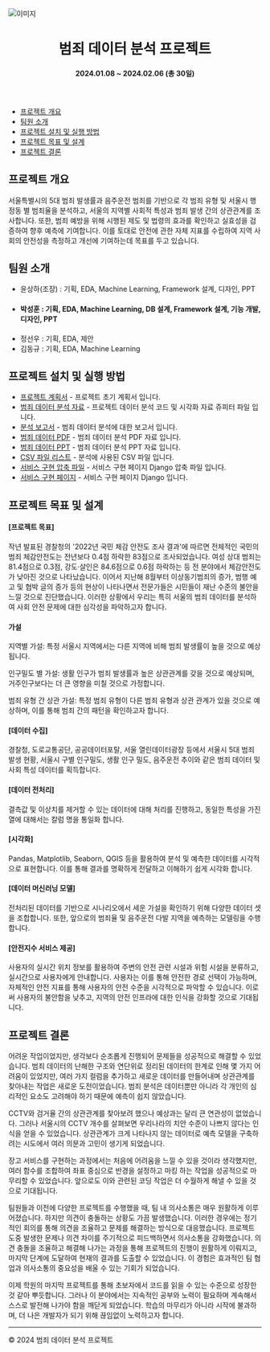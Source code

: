 <!DOCTYPE html>
<html lang="ko">
<head>
<meta charset="UTF-8">
<meta name="viewport" content="width=device-width, initial-scale=1.0">
</head>
<body>
<img src="https://postfiles.pstatic.net/MjAyNDAyMTJfNzcg/MDAxNzA3NzQ0NzIzODE4.LEoVzRxWGvbN31S4kaxOXvUrYJBunfpOOLHXPEIHULQg.G8Ly252vgUUUCcBr0ZzrZ1Q6KV3nlHszZ-NwE8u8yKcg.PNG.shmi1234/%EB%B2%94%EC%A3%84_PPT.png?type=w773" alt="이미지">
<header>
  <h1>범죄 데이터 분석 프로젝트</h1>
  <h4>2024.01.08 ~ 2024.02.06 (총 30일)</h4>
</header>

<nav>
  <ul>
    <li><a href="#section1">프로젝트 개요</a></li>
    <li><a href="#section2">팀원 소개</a></li>
    <li><a href="#section3">프로젝트 설치 및 실행 방법</a></li>
    <li><a href="#section4">프로젝트 목표 및 설계</a></li>
    <li><a href="#section5">프로젝트 결론</a></li>
  </ul>
</nav>

<main>
  <section id="section1">
    <h2>프로젝트 개요</h2>
    <p>
      서울특별시의 5대 범죄 발생률과 음주운전 범죄를 기반으로 각 범죄 유형 및 서울시 행정동 별 범죄율을 분석하고, 서울의 지역별 사회적 특성과 범죄 발생 간의 상관관계를 조사합니다. 또한, 범죄 예방을 위해 시행된 제도 및 법령의 효과를 확인하고 실효성을 검증하여 향후 예측에 기여합니다. 이를 토대로 안전에 관한 자체 지표를 수립하여 지역 사회의 안전성을 측정하고 개선에 기여하는데 목표를 두고 있습니다.
    </p>
  </section>
  
  <section id="section2">
    <h2>팀원 소개</h2>
     <ul>
      <li>윤상하(조장) : 기획, EDA, Machine Learning, Framework 설계, 디자인, PPT</li>
      <li><h4>박성훈 : 기획, EDA, Machine Learning, DB 설계, Framework 설계, 기능 개발, 디자인, PPT</h4></li>
      <li>정선우 : 기획, EDA, 제안</li>
      <li>김동규 : 기획, EDA, Machine Learning</li>
    </ul>
  </section>

<section id="section3">
  <h2>프로젝트 설치 및 실행 방법</h2>
  <ul>
    <li><a href="범죄 데이터 프로젝트 계획서.pdf">프로젝트 계획서</a> - 프로젝트 초기 계획서 입니다.</li>
    <li><a href="범죄율 예측 분석 프로젝트_박성훈.ipynb">범죄 데이터 분석 자료</a> - 프로젝트 데이터 분석 코드 및 시각화 자료 쥬피터 파일 입니다.</li>
    <li><a href="범죄 데이터 프로젝트 보고서.pdf">분석 보고서</a> - 범죄 데이터 분석에 대한 보고서 입니다.</li>
    <li><a href="드랍더비트 범죄 데이터 프로젝트 PDF.pdf">범죄 데이터 PDF<a> - 범죄 데이터 분석 PDF 자료 입니다. </li>
      <li><a href="드랍더비트 범죄 데이터 프로젝트 PPT.pptx">범죄 데이터 PPT<a> - 범죄 데이터 분석 PPT 자료 입니다. </li>
    <li><a href="https://github.com/shmi1234/Machine-Learning-Final-Projects/tree/main/CSV%ED%8C%8C%EC%9D%BC">CSV 파일 리스트<a> - 분석에 사용된 CSV 파일 입니다.</li>
    <li><a href="https://github.com/shmi1234/Machine-Learning-Final-Projects/blob/main/Django.zip">서비스 구현 압축 파일<a> - 서비스 구현 페이지 Django 압축 파일 입니다.</li>
    <li><a href=" https://github.com/shmi1234/Machine-Learning-Final-Projects/tree/main/project">서비스 구현 페이지<a> - 서비스 구현 페이지 Django 입니다.</li>
  </ul>
</section>

<section id="section4">
  <h2>프로젝트 목표 및 설계</h2>
  <h4>[프로젝트 목표]</h4>
  <p>
작년 발표된 경찰청의 '2022년 국민 체감 안전도 조사 결과'에 따르면 전체적인 국민의 범죄 체감안전도는 전년보다 0.4점 하락한 83점으로 조사되었습니다. 여성 상대 범죄는 81.4점으로 0.3점, 강도·살인은 84.6점으로 0.6점 하락하는 등 전 분야에서 체감안전도가 낮아진 것으로 나타났습니다. 이어서 지난해 8월부터 이상동기범죄의 증가, 범행 예고 및 협박 글의 증가 등의 현상이 나타나면서 전문가들은 시민들이 재난 수준의 불안을 느낄 것으로 진단했습니다. 이러한 상황에서 우리는 특히 서울의 범죄 데이터를 분석하여 사회 안전 문제에 대한 심각성을 파악하고자 합니다.

<h4>가설</h4>
<p>
지역별 가설: 특정 서울시 지역에서는 다른 지역에 비해 범죄 발생률이 높을 것으로 예상됩니다.
</p>
<p>
인구밀도 별 가설: 생활 인구가 범죄 발생률과 높은 상관관계를 갖을 것으로 예상되며, 거주인구보다는 더 큰 영향을 미칠 것으로 가정합니다.
</p>
<p>
범죄 유형 간 상관 가설: 특정 범죄 유형이 다른 범죄 유형과 상관 관계가 있을 것으로 예상하며, 이를 통해 범죄 간의 패턴을 확인하고자 합니다.
</p>

  <h4>[데이터 수집]</h4>
  <p>
  경찰청, 도로교통공단, 공공데이터포탈, 서울 열린데이터광장 등에서 서울시 5대 범죄 발생 현황, 서울시 구별 인구밀도, 생활 인구 밀도, 음주운전 추이와 같은 범죄 데이터 및 사회 특성 데이터를 획득합니다.
  </p>
  <h4>[데이터 전처리]</h4>
  <p>
  결측값 및 이상치를 제거할 수 있는 데이터에 대해 처리를 진행하고, 동일한 특성을 가진 열에 대해서는 칼럼 명을 통일화 합니다.
  </p>
  <h4>[시각화]</h4>
  <p>
  Pandas, Matplotlib, Seaborn, QGIS 등을 활용하여 분석 및 예측한 데이터를 시각적으로 표현합니다. 이를 통해 결과를 명확하게 전달하고 이해하기 쉽게 시각화 합니다.
  </p>
  <h4>[데이터 머신러닝 모델]</h4>
  <p>
  전처리된 데이터를 기반으로 시나리오에서 세운 가설을 확인하기 위해 다양한 데이터 셋을 조합합니다. 또한, 앞으로의 범죄율 및 음주운전 다발 지역을 예측하는 모델링을 수행합니다.
  </p>
  <h4>[안전지수 서비스 제공]</h4>
  <p>
  사용자의 실시간 위치 정보를 활용하여 주변의 안전 관련 시설과 위험 시설을 분류하고, 실시간으로 사용자에게 안내합니다. 사용자는 이를 통해 안전한 경로 선택이 가능하며, 자체적인 안전 지표를 통해 사용자의 안전 수준을 시각적으로 파악할 수 있습니다. 이로써 사용자의 불안함을 낮추고, 지역의 안전 인프라에 대한 인식을 강화할 것으로 기대됩니다.
  </p>
</section>

<section id="section5">
  <h2>프로젝트 결론</h2>
  <p>
어려운 작업이었지만, 생각보다 순조롭게 진행되어 문제들을 성공적으로 해결할 수 있었습니다. 범죄 데이터의 난해한 구조와 연단위로 정리된 데이터의 한계로 인해 몇 가지 어려움이 있었지만, 여러 가지 컬럼을 추가하고 새로운 데이터를 만들어내며 상관관계를 찾아내는 작업은 새로운 도전이었습니다. 범죄 분석은 데이터뿐만 아니라 각 개인의 심리적인 요소도 고려해야 하기 때문에 예측이 쉽지 않았습니다.

CCTV와 검거율 간의 상관관계를 찾아보려 했으나 예상과는 달리 큰 연관성이 없었습니다. 그러나 서울시의 CCTV 개수를 살펴보면 우리나라의 치안 수준이 나쁘지 않다는 인식을 얻을 수 있었습니다. 상관관계가 크게 나타나지 않는 데이터로 예측 모델을 구축하려는 시도에서 여러 의문과 고민이 생기게 되었습니다.

장고 서비스를 구현하는 과정에서는 처음에 어려움을 느낄 수 있을 것이라 생각했지만, 여러 함수를 조합하여 좌표 중심으로 반경을 설정하고 마킹 하는 작업을 성공적으로 마무리할 수 있었습니다. 앞으로도 이와 관련된 코딩 작업은 더 수월하게 해낼 수 있을 것으로 기대됩니다.

팀원들과 이전에 다양한 프로젝트를 수행했을 때, 팀 내 의사소통은 매우 원활하게 이루어졌습니다. 하지만 의견이 충돌하는 상황도 가끔 발생했습니다. 이러한 경우에는 정기적인 회의를 통해 의견을 조율하고 문제를 해결하는 방식으로 대응했습니다. 프로젝트 도중 발생한 문제나 의견 차이를 주기적으로 피드백하면서 의사소통을 강화했습니다. 의견 충돌을 조율하고 해결해 나가는 과정을 통해 프로젝트의 진행이 원활하게 이뤄지고, 마지막 단계에 도달하여 현재의 결과를 도출할 수 있었습니다. 이 경험은 효과적인 팀 협업과 의사소통의 중요성을 배울 수 있는 기회가 되었습니다.

이제 학원의 마지막 프로젝트를 통해 초보자에서 코드를 읽을 수 있는 수준으로 성장한 것 같아 뿌듯합니다. 그러나 이 분야에서는 지속적인 공부와 노력이 필요하며 계속해서 스스로 발전해 나가야 함을 깨닫게 되었습니다. 학습의 마무리가 아니라 시작에 불과하며, 더 나은 개발자가 되기 위해 끊임없이 노력하고자 합니다.
  </p>
</section>

</main>
<hr>
<footer>
  <p>&copy; 2024 범죄 데이터 분석 프로젝트</p>
</footer>

